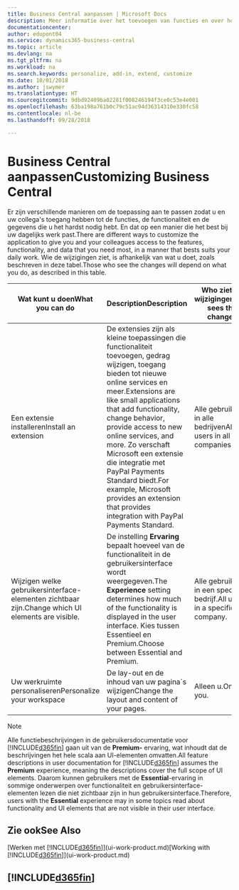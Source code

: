 ```yaml
---
title: Business Central aanpassen | Microsoft Docs
description: Meer informatie over het toevoegen van functies en over het aanpassen van Business Central.
documentationcenter: 
author: edupont04
ms.service: dynamics365-business-central
ms.topic: article
ms.devlang: na
ms.tgt_pltfrm: na
ms.workload: na
ms.search.keywords: personalize, add-in, extend, customize
ms.date: 10/01/2018
ms.author: jswymer
ms.translationtype: HT
ms.sourcegitcommit: 9dbd92409ba02281f008246194f3ce0c53e4e001
ms.openlocfilehash: 63ba198a761b0c79c51ac94d36314310e330fc58
ms.contentlocale: nl-be
ms.lasthandoff: 09/28/2018

---
```

# <a name="customizing-business-central"></a><span data-ttu-id="dca7a-103">Business Central aanpassen</span><span class="sxs-lookup"><span data-stu-id="dca7a-103">Customizing Business Central</span></span>
<span data-ttu-id="dca7a-104">Er zijn verschillende manieren om de toepassing aan te passen zodat u en uw collega's toegang hebben tot de functies, de functionaliteit en de gegevens die u het hardst nodig hebt. En dat op een manier die het best bij uw dagelijks werk past.</span><span class="sxs-lookup"><span data-stu-id="dca7a-104">There are different ways to customize the application to give you and your colleagues access to the features, functionality, and data that you need most, in a manner that bests suits your daily work.</span></span> <span data-ttu-id="dca7a-105">Wie de wijzigingen ziet, is afhankelijk van wat u doet, zoals beschreven in deze tabel.</span><span class="sxs-lookup"><span data-stu-id="dca7a-105">Those who see the changes will depend on what you do, as described in this table.</span></span>

| <span data-ttu-id="dca7a-106">Wat kunt u doen</span><span class="sxs-lookup"><span data-stu-id="dca7a-106">What you can do</span></span>    |  <span data-ttu-id="dca7a-107">Description</span><span class="sxs-lookup"><span data-stu-id="dca7a-107">Description</span></span>  |  <span data-ttu-id="dca7a-108">Who ziet de wijzigingen</span><span class="sxs-lookup"><span data-stu-id="dca7a-108">Who sees the changes</span></span>  |  <span data-ttu-id="dca7a-109">Meer informatie</span><span class="sxs-lookup"><span data-stu-id="dca7a-109">More information</span></span>  |
|-----|---------------|---------|-------|
|<span data-ttu-id="dca7a-110">Een extensie installeren</span><span class="sxs-lookup"><span data-stu-id="dca7a-110">Install an extension</span></span>|<span data-ttu-id="dca7a-111">De extensies zijn als kleine toepassingen die functionaliteit toevoegen, gedrag wijzigen, toegang bieden tot nieuwe online services en meer.</span><span class="sxs-lookup"><span data-stu-id="dca7a-111">Extensions are like small applications that add functionality, change behavior, provide access to new online services, and more.</span></span> <span data-ttu-id="dca7a-112">Zo verschaft Microsoft een extensie die integratie met PayPal Payments Standard biedt.</span><span class="sxs-lookup"><span data-stu-id="dca7a-112">For example, Microsoft provides an extension that provides integration with PayPal Payments Standard.</span></span>|<span data-ttu-id="dca7a-113">Alle gebruikers in alle bedrijven</span><span class="sxs-lookup"><span data-stu-id="dca7a-113">All users in all companies.</span></span>|[<span data-ttu-id="dca7a-114">Aanpassen met behulp van extensies</span><span class="sxs-lookup"><span data-stu-id="dca7a-114">Customizing Using Extensions</span></span>](ui-extensions.md)|
|<span data-ttu-id="dca7a-115">Wijzigen welke gebruikersinterface-elementen zichtbaar zijn.</span><span class="sxs-lookup"><span data-stu-id="dca7a-115">Change which UI elements are visible.</span></span>|<span data-ttu-id="dca7a-116">De instelling **Ervaring** bepaalt hoeveel van de functionaliteit in de gebruikersinterface wordt weergegeven.</span><span class="sxs-lookup"><span data-stu-id="dca7a-116">The **Experience** setting determines how much of the functionality is displayed in the user interface.</span></span> <span data-ttu-id="dca7a-117">Kies tussen Essentieel en Premium.</span><span class="sxs-lookup"><span data-stu-id="dca7a-117">Choose between Essential and Premium.</span></span>|<span data-ttu-id="dca7a-118">Alle gebruikers in een specifiek bedrijf.</span><span class="sxs-lookup"><span data-stu-id="dca7a-118">All users in a specific company.</span></span>|[<span data-ttu-id="dca7a-119">Wijzigen welke functies worden weergegeven</span><span class="sxs-lookup"><span data-stu-id="dca7a-119">Changing Which Features are Displayed</span></span>](ui-experiences.md)|
|<span data-ttu-id="dca7a-120">Uw werkruimte personaliseren</span><span class="sxs-lookup"><span data-stu-id="dca7a-120">Personalize your workspace</span></span>|<span data-ttu-id="dca7a-121">De lay-out en de inhoud van uw pagina´s wijzigen</span><span class="sxs-lookup"><span data-stu-id="dca7a-121">Change the layout and content of your pages.</span></span>|<span data-ttu-id="dca7a-122">Alleen u.</span><span class="sxs-lookup"><span data-stu-id="dca7a-122">Only you.</span></span>|[<span data-ttu-id="dca7a-123">Het personaliseren van uw werkruimte</span><span class="sxs-lookup"><span data-stu-id="dca7a-123">Personalizing Your Workspace</span></span>](ui-personalization-user.md)|

> [!NOTE]
> <span data-ttu-id="dca7a-124">Alle functiebeschrijvingen in de gebruikersdocumentatie voor [!INCLUDE[d365fin](includes/d365fin_md.md)] gaan uit van de **Premium-** ervaring, wat inhoudt dat de beschrijvingen het hele scala aan UI-elementen omvatten.</span><span class="sxs-lookup"><span data-stu-id="dca7a-124">All feature descriptions in user documentation for [!INCLUDE[d365fin](includes/d365fin_md.md)] assumes the **Premium** experience, meaning the descriptions cover the full scope of UI elements.</span></span> <span data-ttu-id="dca7a-125">Daarom kunnen gebruikers met de **Essential**-ervaring in sommige onderwerpen over functionaliteit en gebruikersinterface-elementen lezen die niet zichtbaar zijn in hun gebruikersinterface.</span><span class="sxs-lookup"><span data-stu-id="dca7a-125">Therefore, users with the **Essential** experience may in some topics read about functionality and UI elements that are not visible in their user interface.</span></span>

## <a name="see-also"></a><span data-ttu-id="dca7a-126">Zie ook</span><span class="sxs-lookup"><span data-stu-id="dca7a-126">See Also</span></span>
<span data-ttu-id="dca7a-127">[Werken met [!INCLUDE[d365fin](includes/d365fin_md.md)]](ui-work-product.md)</span><span class="sxs-lookup"><span data-stu-id="dca7a-127">[Working with [!INCLUDE[d365fin](includes/d365fin_md.md)]](ui-work-product.md)</span></span>  

## [!INCLUDE[d365fin](includes/free_trial_md.md)]  

